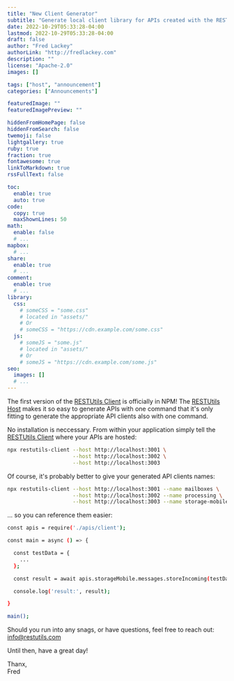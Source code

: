 ```yaml
---
title: "New Client Generator"
subtitle: "Generate local client library for APIs created with the RESTUtils Host utility with one command."
date: 2022-10-29T05:33:28-04:00
lastmod: 2022-10-29T05:33:28-04:00
draft: false
author: "Fred Lackey"
authorLink: "http://fredlackey.com"
description: ""
license: "Apache-2.0"
images: []

tags: ["host", "announcement"]
categories: ["Announcements"]

featuredImage: ""
featuredImagePreview: ""

hiddenFromHomePage: false
hiddenFromSearch: false
twemoji: false
lightgallery: true
ruby: true
fraction: true
fontawesome: true
linkToMarkdown: true
rssFullText: false

toc:
  enable: true
  auto: true
code:
  copy: true
  maxShownLines: 50
math:
  enable: false
  # ...
mapbox:
  # ...
share:
  enable: true
  # ...
comment:
  enable: true
  # ...
library:
  css:
    # someCSS = "some.css"
    # located in "assets/"
    # Or
    # someCSS = "https://cdn.example.com/some.css"
  js:
    # someJS = "some.js"
    # located in "assets/"
    # Or
    # someJS = "https://cdn.example.com/some.js"
seo:
  images: []
  # ...
---
```

The first version of the [RESTUtils Client](https://www.npmjs.com/package/restutils-client) is officially in NPM!  The [RESTUtils Host](/20221028-first-release) makes it so easy to generate APIs with one command that it's only fitting to generate the appropriate API clients also with one command.

No installation is neccessary.  From within your application simply tell the [RESTUtils Client](https://www.npmjs.com/package/restutils-client) where your APIs are hosted:

```bash
npx restutils-client --host http://localhost:3001 \
                     --host http://localhost:3002 \
                     --host http://localhost:3003
```

Of course, it's probably better to give your generated API clients names:

```bash
npx restutils-client --host http://localhost:3001 --name mailboxes \
                     --host http://localhost:3002 --name processing \
                     --host http://localhost:3003 --name storage-mobile
```

... so you can reference them easier:

```bash
const apis = require('./apis/client');

const main = async () => {

  const testData = {
    ...
  };

  const result = await apis.storageMobile.messages.storeIncoming(testData);

  console.log('result:', result);

}

main();
```

Should you run into any snags, or have questions, feel free to reach out: [info@restutils.com](mailto:info@restutils.com)

Until then, have a great day!

Thanx,  
Fred

